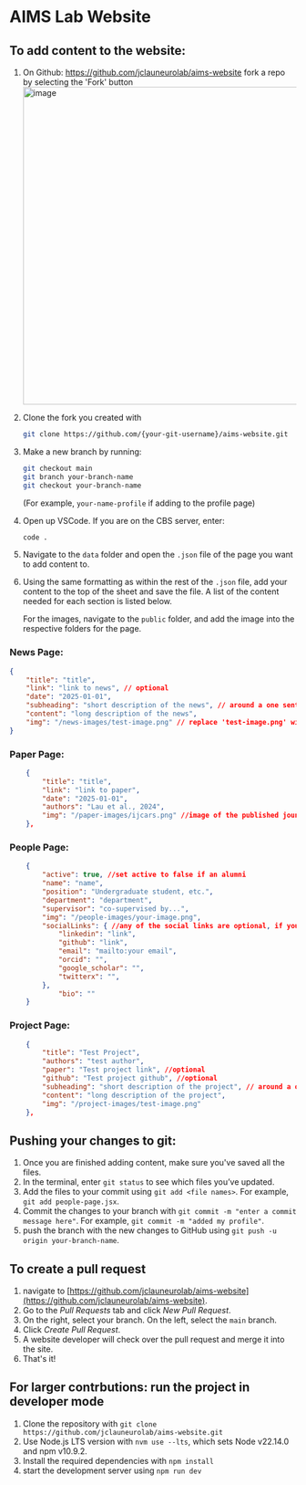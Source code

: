 # AIMS Lab Website

## To add content to the website:

1. On Github: https://github.com/jclauneurolab/aims-website fork a repo by selecting the 'Fork' button
   <img width="557" alt="image" src="https://github.com/user-attachments/assets/f7c35bef-b5c0-481b-857f-a125983976ff" />

2. Clone the fork you created with 
    ```bash
    git clone https://github.com/{your-git-username}/aims-website.git
    ```

3. Make a new branch by running:
    ```bash
    git checkout main
    git branch your-branch-name
    git checkout your-branch-name
    ```
   (For example, `your-name-profile` if adding to the profile page)

4. Open up VSCode. If you are on the CBS server, enter:
    ```bash
    code .
    ```

5. Navigate to the `data` folder and open the `.json` file of the page you want to add content to.

6. Using the same formatting as within the rest of the `.json` file, add your content to the top of the sheet and save the file. A list of the content needed for each section is listed below. 

   For the images, navigate to the `public` folder, and add the image into the respective folders for the page.

### News Page:

```json
{
    "title": "title",
    "link": "link to news", // optional
    "date": "2025-01-01",
    "subheading": "short description of the news", // around a one sentence summary
    "content": "long description of the news",
    "img": "/news-images/test-image.png" // replace 'test-image.png' with the name of your image
}
```

### Paper Page:

```json
    {
        "title": "title",
        "link": "link to paper",
        "date": "2025-01-01",
        "authors": "Lau et al., 2024",
        "img": "/paper-images/ijcars.png" //image of the published jounal - optional
    },
```

### People Page: 

```json
    {
        "active": true, //set active to false if an alumni
        "name": "name",
        "position": "Undergraduate student, etc.",
        "department": "department",
        "supervisor": "co-supervised by...",
        "img": "/people-images/your-image.png",
        "socialLinks": { //any of the social links are optional, if you do not have an account delete it from this section
            "linkedin": "link",
            "github": "link",
            "email": "mailto:your email",
            "orcid": "",
            "google_scholar": "",
            "twitterx": "",
        },
            "bio": ""
    }
```

### Project Page: 

```json
    {
        "title": "Test Project",
        "authors": "test author",
        "paper": "Test project link", //optional
        "github": "Test project github", //optional
        "subheading": "short description of the project", // around a one sentence summary
        "content": "long description of the project",
        "img": "/project-images/test-image.png"
    },
```

## Pushing your changes to git:

1. Once you are finished adding content, make sure you've saved all the files. 
2. In the terminal, enter `git status` to see which files you’ve updated. 
3. Add the files to your commit using `git add <file names>`. For example, `git add people-page.jsx`. 
4. Commit the changes to your branch with `git commit -m "enter a commit message here"`. For example, `git commit -m "added my profile"`. 
5. push the branch with the new changes to GitHub using `git push -u origin your-branch-name`.

## To create a pull request

1. navigate to [https://github.com/jclauneurolab/aims-website](https://github.com/jclauneurolab/aims-website). 
2. Go to the *Pull Requests* tab and click *New Pull Request*.
3. On the right, select your branch. On the left, select the `main` branch. 
4. Click *Create Pull Request*.
5. A website developer will check over the pull request and merge it into the site.
6. That's it!

## For larger contrbutions: run the project in developer mode
1. Clone the repository with `git clone https://github.com/jclauneurolab/aims-website.git`
2. Use Node.js LTS version with `nvm use --lts`, which sets Node v22.14.0 and npm v10.9.2. 
3. Install the required dependencies with `npm install`
4. start the development server using `npm run dev`


